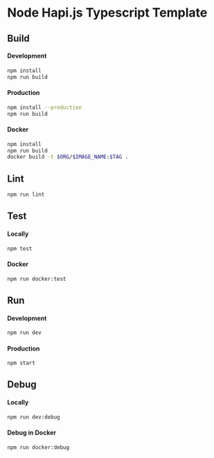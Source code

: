 # Node Hapi.js Typescript Template

## Build

#### Development

```bash
npm install
npm run build
```

#### Production

```bash
npm install --production
npm run build
```

#### Docker

```bash
npm install
npm run build
docker build -t $ORG/$IMAGE_NAME:$TAG .
```

## Lint

```bash
npm run lint
```

## Test

#### Locally

```bash
npm test
```

#### Docker

```bash
npm run docker:test
```

## Run

#### Development

```bash
npm run dev
```

#### Production

```bash
npm start
```

## Debug

#### Locally

```bash
npm run dev:debug
```

#### Debug in Docker

```bash
npm run docker:debug
```
